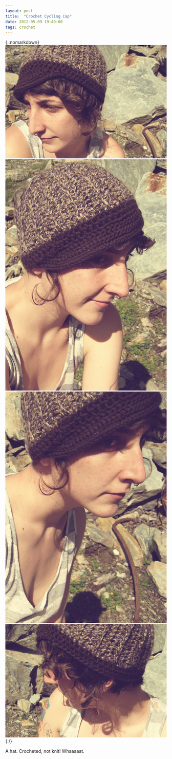 ```yaml
---
layout: post
title:  "Crochet Cycling Cap"
date: 2012-05-09 19:49:00
tags: crochet
---
```


{::nomarkdown}
<img src="/uploads/2012/05/hat01.jpg">
<img src="/uploads/2012/05/hat02.jpg">
<img src="/uploads/2012/05/hat03.jpg">
<img src="/uploads/2012/05/hat04.jpg">
{:/}

A hat. Crocheted, not knit! Whaaaaat.
